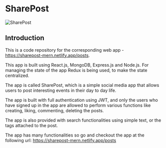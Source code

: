 # SharePost

![SharePost](https://drive.google.com/file/d/1hg5q9_0YA6Ja9J88ldXuO2wWsy_-Yxqk/view?usp=sharing)

## Introduction

This is a code repository for the corresponding web app - https://sharepost-mern.netlify.app/posts.

This app is built using React.js, MongoDB, Express.js and Node.js. For managing the state of the app Redux is being used, to make the state centralized.

The app is called SharePost, which is a simple social media app that allows users to post interesting events in their day to day life.

The app is built with full authentication using JWT, and only the users who have signed up in the app are allowed to perform various functions like creating, liking, commenting, deleting the posts.

The app is also provided with search functionalities using simple text, or the tags attached to the post.

The app has many functionalities so go and checkout the app at the following url: https://sharepost-mern.netlify.app/posts
